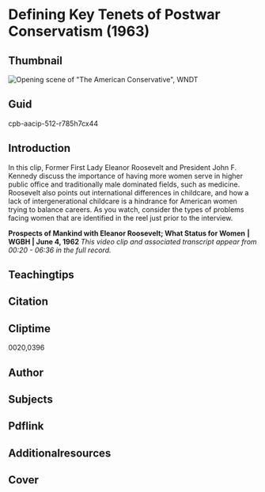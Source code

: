 # Defining Key Tenets of Postwar Conservatism (1963)

## Thumbnail

![Opening scene of "The American Conservative", WNDT](https://s3.amazonaws.com/americanarchive.org/primary_source_sets/1_Conservatism.jpg "Opening scene of \"The American Conservative\", WNDT")


## Guid
cpb-aacip-512-r785h7cx44

## Introduction

In this clip, Former First Lady Eleanor Roosevelt and President John F. Kennedy discuss the importance of having more women serve in higher public office and traditionally male dominated fields, such as medicine. Roosevelt also points out international differences in childcare, and how a lack of intergenerational childcare is a hindrance for American women trying to balance careers. As you watch, consider the types of problems facing women that are identified in the reel just prior to the interview. 

<b>Prospects of Mankind with Eleanor Roosevelt; What Status for Women</b>
<b>| WGBH | June 4, 1962 </b>
<i>This video clip and associated transcript appear from 00:20 - 06:36 in the full record.</i>

## Teachingtips

## Citation

## Cliptime

0020,0396

## Author
## Subjects
## Pdflink
## Additionalresources
## Cover



